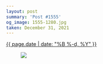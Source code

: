```yaml
---
layout: post
summary: 'Post #1555'
og_image: 1555-1280.jpg
taken: December 31, 2021
---
```


<div class="post">
 <time>
  <a href="/1555">
   {{ page.date | date: "%B %-d, %Y" }}
  </a>
 </time>
 <a href="/1555">
  <figure data-taken="12/31/2021">
   <img sizes="(min-width: 700px) 50vw, calc(100vw - 2rem)" src="{{ site.assets_url }}/1555-640.jpg" srcset="{{ site.assets_url }}/1555-320.jpg 320w, {{ site.assets_url }}/1555-640.jpg 640w, {{ site.assets_url }}/1555-960.jpg 960w, {{ site.assets_url }}/1555-1280.jpg 1280w"/>
  </figure>
 </a>
</div>
